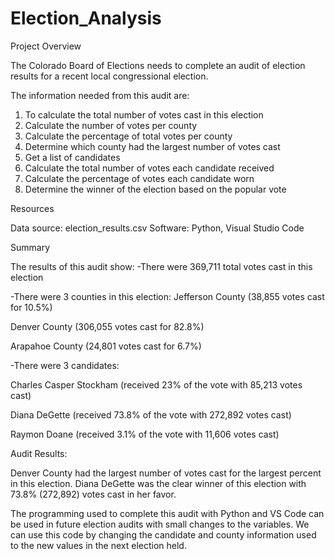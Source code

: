 # Election_Analysis

Project Overview

The Colorado Board of Elections needs to complete an audit of election results for a recent local congressional election.

The information needed from this audit are:

1. To calculate the total number of votes cast in this election
2. Calculate the number of votes per county
3. Calculate the percentage of total votes per county
4. Determine which county had the largest number of votes cast
5. Get a list of candidates 
6. Calculate the total number of votes each candidate received
7. Calculate the percentage of votes each candidate worn
8. Determine the winner of the election based on the popular vote

Resources

Data source: election_results.csv
Software: Python, Visual Studio Code

Summary

The results of this audit show:
-There were 369,711 total votes cast in this election

-There were 3 counties in this election:
  Jefferson County (38,855 votes cast for 10.5%)
  
  Denver County (306,055 votes cast for 82.8%)
  
  Arapahoe County (24,801 votes cast for 6.7%)
  
-There were 3 candidates:

  Charles Casper Stockham (received 23% of the vote with 85,213 votes cast)
  
  Diana DeGette (received 73.8% of the vote with 272,892 votes cast)
  
  Raymon Doane (received 3.1% of the vote with 11,606 votes cast)
  
Audit Results:
  
Denver County had the largest number of votes cast for the largest percent in this election.  Diana DeGette was the clear winner of this election with 73.8% (272,892) votes cast in her favor.
 
 The programming used to complete this audit with Python and VS Code can be used in future election audits with small changes to the variables.  We can use this code by changing the candidate and county information used to the new values in the next election held.
 
  
